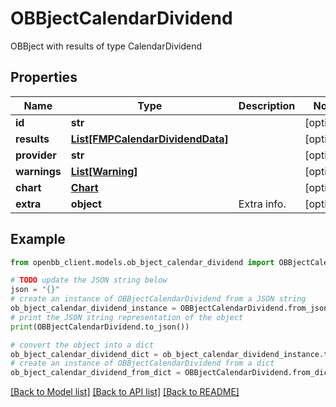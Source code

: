# OBBjectCalendarDividend

OBBject with results of type CalendarDividend

## Properties

Name | Type | Description | Notes
------------ | ------------- | ------------- | -------------
**id** | **str** |  | [optional] 
**results** | [**List[FMPCalendarDividendData]**](FMPCalendarDividendData.md) |  | [optional] 
**provider** | **str** |  | [optional] 
**warnings** | [**List[Warning]**](Warning.md) |  | [optional] 
**chart** | [**Chart**](Chart.md) |  | [optional] 
**extra** | **object** | Extra info. | [optional] 

## Example

```python
from openbb_client.models.ob_bject_calendar_dividend import OBBjectCalendarDividend

# TODO update the JSON string below
json = "{}"
# create an instance of OBBjectCalendarDividend from a JSON string
ob_bject_calendar_dividend_instance = OBBjectCalendarDividend.from_json(json)
# print the JSON string representation of the object
print(OBBjectCalendarDividend.to_json())

# convert the object into a dict
ob_bject_calendar_dividend_dict = ob_bject_calendar_dividend_instance.to_dict()
# create an instance of OBBjectCalendarDividend from a dict
ob_bject_calendar_dividend_from_dict = OBBjectCalendarDividend.from_dict(ob_bject_calendar_dividend_dict)
```
[[Back to Model list]](../README.md#documentation-for-models) [[Back to API list]](../README.md#documentation-for-api-endpoints) [[Back to README]](../README.md)



